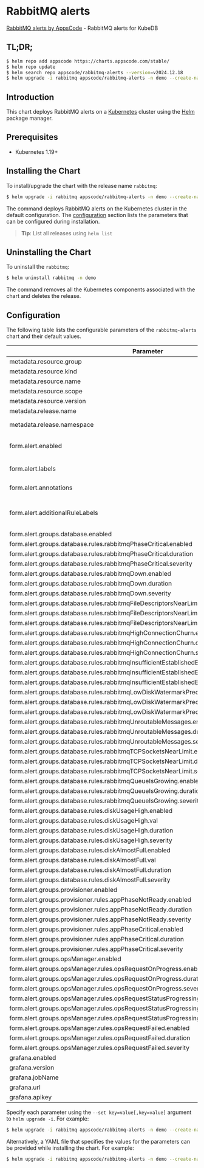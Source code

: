 # RabbitMQ alerts

[RabbitMQ alerts by AppsCode](https://github.com/appscode/alerts) - RabbitMQ alerts for KubeDB

## TL;DR;

```bash
$ helm repo add appscode https://charts.appscode.com/stable/
$ helm repo update
$ helm search repo appscode/rabbitmq-alerts --version=v2024.12.18
$ helm upgrade -i rabbitmq appscode/rabbitmq-alerts -n demo --create-namespace --version=v2024.12.18
```

## Introduction

This chart deploys RabbitMQ alerts on a [Kubernetes](http://kubernetes.io) cluster using the [Helm](https://helm.sh) package manager.

## Prerequisites

- Kubernetes 1.19+

## Installing the Chart

To install/upgrade the chart with the release name `rabbitmq`:

```bash
$ helm upgrade -i rabbitmq appscode/rabbitmq-alerts -n demo --create-namespace --version=v2024.12.18
```

The command deploys RabbitMQ alerts on the Kubernetes cluster in the default configuration. The [configuration](#configuration) section lists the parameters that can be configured during installation.

> **Tip**: List all releases using `helm list`

## Uninstalling the Chart

To uninstall the `rabbitmq`:

```bash
$ helm uninstall rabbitmq -n demo
```

The command removes all the Kubernetes components associated with the chart and deletes the release.

## Configuration

The following table lists the configurable parameters of the `rabbitmq-alerts` chart and their default values.

|                                            Parameter                                             |                  Description                  |                     Default                      |
|--------------------------------------------------------------------------------------------------|-----------------------------------------------|--------------------------------------------------|
| metadata.resource.group                                                                          |                                               | <code>kubedb.com</code>                          |
| metadata.resource.kind                                                                           |                                               | <code>RabbitMQ</code>                            |
| metadata.resource.name                                                                           |                                               | <code>rabbitmqs</code>                           |
| metadata.resource.scope                                                                          |                                               | <code>Namespaced</code>                          |
| metadata.resource.version                                                                        |                                               | <code>v1alpha2</code>                            |
| metadata.release.name                                                                            | Release name                                  | <code>""</code>                                  |
| metadata.release.namespace                                                                       | Release namespace                             | <code>""</code>                                  |
| form.alert.enabled                                                                               | # Enable PrometheusRule alerts                | <code>warning</code>                             |
| form.alert.labels                                                                                | # Labels for default rules                    | <code>{"release":"kube-prometheus-stack"}</code> |
| form.alert.annotations                                                                           | # Annotations for default rules               | <code>{}</code>                                  |
| form.alert.additionalRuleLabels                                                                  | # Additional labels for PrometheusRule alerts | <code>{}</code>                                  |
| form.alert.groups.database.enabled                                                               |                                               | <code>warning</code>                             |
| form.alert.groups.database.rules.rabbitmqPhaseCritical.enabled                                   |                                               | <code>true</code>                                |
| form.alert.groups.database.rules.rabbitmqPhaseCritical.duration                                  |                                               | <code>"3m"</code>                                |
| form.alert.groups.database.rules.rabbitmqPhaseCritical.severity                                  |                                               | <code>warning</code>                             |
| form.alert.groups.database.rules.rabbitmqDown.enabled                                            |                                               | <code>true</code>                                |
| form.alert.groups.database.rules.rabbitmqDown.duration                                           |                                               | <code>"30s"</code>                               |
| form.alert.groups.database.rules.rabbitmqDown.severity                                           |                                               | <code>critical</code>                            |
| form.alert.groups.database.rules.rabbitmqFileDescriptorsNearLimit.enabled                        |                                               | <code>true</code>                                |
| form.alert.groups.database.rules.rabbitmqFileDescriptorsNearLimit.duration                       |                                               | <code>"30s"</code>                               |
| form.alert.groups.database.rules.rabbitmqFileDescriptorsNearLimit.severity                       |                                               | <code>warning</code>                             |
| form.alert.groups.database.rules.rabbitmqHighConnectionChurn.enabled                             |                                               | <code>true</code>                                |
| form.alert.groups.database.rules.rabbitmqHighConnectionChurn.duration                            |                                               | <code>"30s"</code>                               |
| form.alert.groups.database.rules.rabbitmqHighConnectionChurn.severity                            |                                               | <code>warning</code>                             |
| form.alert.groups.database.rules.rabbitmqInsufficientEstablishedErlangDistributionLinks.enabled  |                                               | <code>true</code>                                |
| form.alert.groups.database.rules.rabbitmqInsufficientEstablishedErlangDistributionLinks.duration |                                               | <code>"30s"</code>                               |
| form.alert.groups.database.rules.rabbitmqInsufficientEstablishedErlangDistributionLinks.severity |                                               | <code>warning</code>                             |
| form.alert.groups.database.rules.rabbitmqLowDiskWatermarkPredicted.enabled                       |                                               | <code>true</code>                                |
| form.alert.groups.database.rules.rabbitmqLowDiskWatermarkPredicted.duration                      |                                               | <code>"30s"</code>                               |
| form.alert.groups.database.rules.rabbitmqLowDiskWatermarkPredicted.severity                      |                                               | <code>warning</code>                             |
| form.alert.groups.database.rules.rabbitmqUnroutableMessages.enabled                              |                                               | <code>true</code>                                |
| form.alert.groups.database.rules.rabbitmqUnroutableMessages.duration                             |                                               | <code>"30s"</code>                               |
| form.alert.groups.database.rules.rabbitmqUnroutableMessages.severity                             |                                               | <code>warning</code>                             |
| form.alert.groups.database.rules.rabbitmqTCPSocketsNearLimit.enabled                             |                                               | <code>true</code>                                |
| form.alert.groups.database.rules.rabbitmqTCPSocketsNearLimit.duration                            |                                               | <code>"30s"</code>                               |
| form.alert.groups.database.rules.rabbitmqTCPSocketsNearLimit.severity                            |                                               | <code>warning</code>                             |
| form.alert.groups.database.rules.rabbitmqQueueIsGrowing.enabled                                  |                                               | <code>true</code>                                |
| form.alert.groups.database.rules.rabbitmqQueueIsGrowing.duration                                 |                                               | <code>"30s"</code>                               |
| form.alert.groups.database.rules.rabbitmqQueueIsGrowing.severity                                 |                                               | <code>warning</code>                             |
| form.alert.groups.database.rules.diskUsageHigh.enabled                                           |                                               | <code>true</code>                                |
| form.alert.groups.database.rules.diskUsageHigh.val                                               |                                               | <code>80</code>                                  |
| form.alert.groups.database.rules.diskUsageHigh.duration                                          |                                               | <code>"1m"</code>                                |
| form.alert.groups.database.rules.diskUsageHigh.severity                                          |                                               | <code>warning</code>                             |
| form.alert.groups.database.rules.diskAlmostFull.enabled                                          |                                               | <code>true</code>                                |
| form.alert.groups.database.rules.diskAlmostFull.val                                              |                                               | <code>95</code>                                  |
| form.alert.groups.database.rules.diskAlmostFull.duration                                         |                                               | <code>"1m"</code>                                |
| form.alert.groups.database.rules.diskAlmostFull.severity                                         |                                               | <code>critical</code>                            |
| form.alert.groups.provisioner.enabled                                                            |                                               | <code>warning</code>                             |
| form.alert.groups.provisioner.rules.appPhaseNotReady.enabled                                     |                                               | <code>true</code>                                |
| form.alert.groups.provisioner.rules.appPhaseNotReady.duration                                    |                                               | <code>"1m"</code>                                |
| form.alert.groups.provisioner.rules.appPhaseNotReady.severity                                    |                                               | <code>critical</code>                            |
| form.alert.groups.provisioner.rules.appPhaseCritical.enabled                                     |                                               | <code>true</code>                                |
| form.alert.groups.provisioner.rules.appPhaseCritical.duration                                    |                                               | <code>"15m"</code>                               |
| form.alert.groups.provisioner.rules.appPhaseCritical.severity                                    |                                               | <code>warning</code>                             |
| form.alert.groups.opsManager.enabled                                                             |                                               | <code>warning</code>                             |
| form.alert.groups.opsManager.rules.opsRequestOnProgress.enabled                                  |                                               | <code>true</code>                                |
| form.alert.groups.opsManager.rules.opsRequestOnProgress.duration                                 |                                               | <code>"0m"</code>                                |
| form.alert.groups.opsManager.rules.opsRequestOnProgress.severity                                 |                                               | <code>info</code>                                |
| form.alert.groups.opsManager.rules.opsRequestStatusProgressingToLong.enabled                     |                                               | <code>true</code>                                |
| form.alert.groups.opsManager.rules.opsRequestStatusProgressingToLong.duration                    |                                               | <code>"30m"</code>                               |
| form.alert.groups.opsManager.rules.opsRequestStatusProgressingToLong.severity                    |                                               | <code>critical</code>                            |
| form.alert.groups.opsManager.rules.opsRequestFailed.enabled                                      |                                               | <code>true</code>                                |
| form.alert.groups.opsManager.rules.opsRequestFailed.duration                                     |                                               | <code>"0m"</code>                                |
| form.alert.groups.opsManager.rules.opsRequestFailed.severity                                     |                                               | <code>critical</code>                            |
| grafana.enabled                                                                                  |                                               | <code>false</code>                               |
| grafana.version                                                                                  |                                               | <code>8.2.3</code>                               |
| grafana.jobName                                                                                  |                                               | <code>kubedb-databases</code>                    |
| grafana.url                                                                                      |                                               | <code>""</code>                                  |
| grafana.apikey                                                                                   |                                               | <code>""</code>                                  |


Specify each parameter using the `--set key=value[,key=value]` argument to `helm upgrade -i`. For example:

```bash
$ helm upgrade -i rabbitmq appscode/rabbitmq-alerts -n demo --create-namespace --version=v2024.12.18 --set metadata.resource.group=kubedb.com
```

Alternatively, a YAML file that specifies the values for the parameters can be provided while
installing the chart. For example:

```bash
$ helm upgrade -i rabbitmq appscode/rabbitmq-alerts -n demo --create-namespace --version=v2024.12.18 --values values.yaml
```
